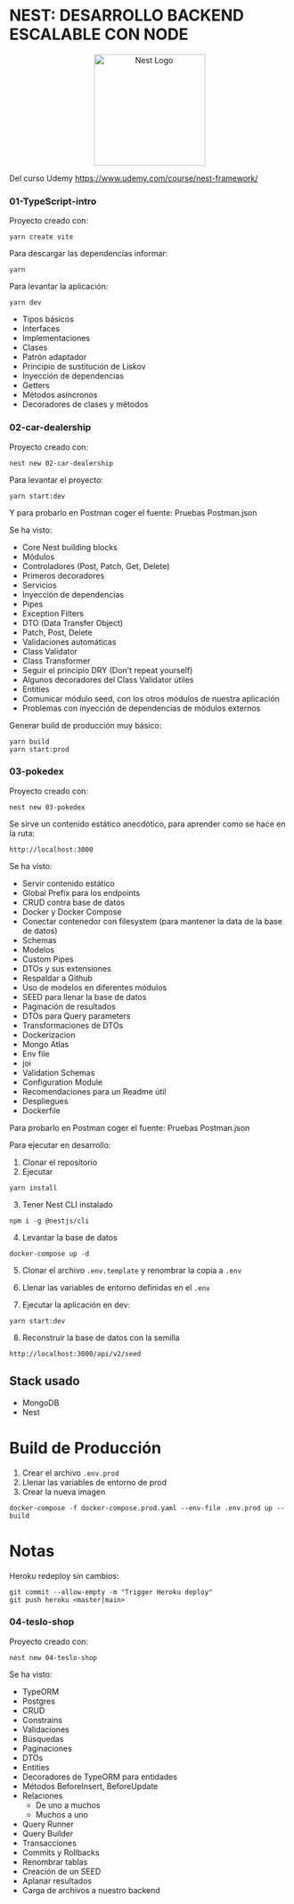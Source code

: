 # NEST: DESARROLLO BACKEND ESCALABLE CON NODE

<p align="center">
  <a href="http://nestjs.com/" target="blank"><img src="https://nestjs.com/img/logo-small.svg" width="200" alt="Nest Logo" /></a>
</p>

Del curso Udemy https://www.udemy.com/course/nest-framework/

### 01-TypeScript-intro

Proyecto creado con:

```
yarn create vite
```

Para descargar las dependencias informar:

```
yarn
```

Para levantar la aplicación:

```
yarn dev
```

- Tipos básicos
- Interfaces
- Implementaciones
- Clases
- Patrón adaptador
- Principio de sustitución de Liskov
- Inyección de dependencias
- Getters
- Métodos asíncronos
- Decoradores de clases y métodos

### 02-car-dealership

Proyecto creado con:

```
nest new 02-car-dealership
```

Para levantar el proyecto:

```
yarn start:dev
```

Y para probarlo en Postman coger el fuente: Pruebas Postman.json

Se ha visto:

- Core Nest building blocks
- Módulos
- Controladores (Post, Patch, Get, Delete)
- Primeros decoradores
- Servicios
- Inyección de dependencias
- Pipes
- Exception Filters
- DTO (Data Transfer Object)
- Patch, Post, Delete
- Validaciones automáticas
- Class Validator
- Class Transformer
- Seguir el principio DRY (Don't repeat yourself)
- Algunos decoradores del Class Validator útiles
- Entities
- Comunicar módulo seed, con los otros módulos de nuestra aplicación
- Problemas con inyección de dependencias de módulos externos

Generar build de producción muy básico:

```
yarn build
yarn start:prod
```

### 03-pokedex

Proyecto creado con:

```
nest new 03-pokedex
```

Se sirve un contenido estático anecdótico, para aprender como se hace en la ruta:

```
http://localhost:3000
```

Se ha visto:

- Servir contenido estático
- Global Prefix para los endpoints
- CRUD contra base de datos
- Docker y Docker Compose
- Conectar contenedor con filesystem (para mantener la data de la base de datos)
- Schemas
- Modelos
- Custom Pipes
- DTOs y sus extensiones
- Respaldar a Github
- Uso de modelos en diferentes módulos
- SEED para llenar la base de datos
- Paginación de resultados
- DTOs para Query parameters
- Transformaciones de DTOs
- Dockerizacion
- Mongo Atlas
- Env file
- joi
- Validation Schemas
- Configuration Module
- Recomendaciones para un Readme útil
- Despliegues
- Dockerfile

Para probarlo en Postman coger el fuente: Pruebas Postman.json

Para ejecutar en desarrollo:

1. Clonar el repositorio
2. Ejecutar

```
yarn install
```

3. Tener Nest CLI instalado

```
npm i -g @nestjs/cli
```

4. Levantar la base de datos

```
docker-compose up -d
```

5. Clonar el archivo `.env.template` y renombrar la copia a `.env`

6. Llenar las variables de entorno definidas en el `.env`

7. Ejecutar la aplicación en dev:

```
yarn start:dev
```

8. Reconstruir la base de datos con la semilla

```
http://localhost:3000/api/v2/seed
```

## Stack usado

- MongoDB
- Nest

# Build de Producción

1. Crear el archivo `.env.prod`
2. Llenar las variables de entorno de prod
3. Crear la nueva imagen

```
docker-compose -f docker-compose.prod.yaml --env-file .env.prod up --build
```

# Notas

Heroku redeploy sin cambios:

```
git commit --allow-empty -m "Trigger Heroku deploy"
git push heroku <master|main>
```

### 04-teslo-shop

Proyecto creado con:

```
nest new 04-teslo-shop
```

Se ha visto:

- TypeORM
- Postgres
- CRUD
- Constrains
- Validaciones
- Búsquedas
- Paginaciones
- DTOs
- Entities
- Decoradores de TypeORM para entidades
- Métodos BeforeInsert, BeforeUpdate
- Relaciones
  - De uno a muchos
  - Muchos a uno
- Query Runner
- Query Builder
- Transacciones
- Commits y Rollbacks
- Renombrar tablas
- Creación de un SEED
- Aplanar resultados
- Carga de archivos a nuestro backend
